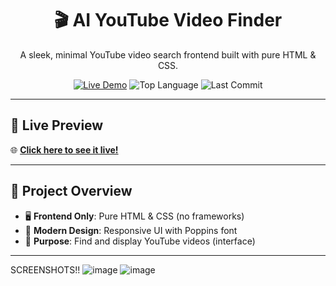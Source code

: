 <h1 align="center">🎬 AI YouTube Video Finder</h1>

<p align="center">
  A sleek, minimal YouTube video search frontend built with pure HTML & CSS.
</p>

<p align="center">
  <a href="https://rattishaids.github.io/youtube-video-finder/"><img src="https://img.shields.io/badge/Live-Demo-blue?style=for-the-badge&logo=github" alt="Live Demo"></a>
  <img src="https://img.shields.io/github/languages/top/Rattishaids/youtube-video-finder?style=for-the-badge" alt="Top Language">
  <img src="https://img.shields.io/github/last-commit/Rattishaids/youtube-video-finder?style=for-the-badge" alt="Last Commit">
</p>

---

## 🚀 Live Preview

🌐 **[Click here to see it live!](https://rattishaids.github.io/youtube-video-finder/)**

---

## 📁 Project Overview

- 🖥️ **Frontend Only**: Pure HTML & CSS (no frameworks)
- 🎨 **Modern Design**: Responsive UI with Poppins font
- 🔎 **Purpose**: Find and display YouTube videos (interface)

---
SCREENSHOTS!!
![image](https://github.com/user-attachments/assets/aedc5fcd-4a34-4bf4-ae5f-de1000277bad)
![image](https://github.com/user-attachments/assets/6ec55ab6-dac0-4b30-a50e-8493f2322538)




